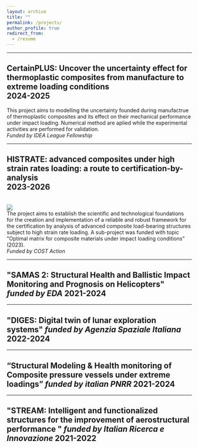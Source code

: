 ```yaml
---
layout: archive
title: ""
permalink: /projects/
author_profile: true
redirect_from:
  - /resume
---
```


---
CertainPLUS: Uncover the uncertainty effect for thermoplastic composites from manufacture to extreme loading conditions  
2024-2025
---

This project aims to modelling the uncertainty founded during manufactrue of thermoplastic composites and its effect on their mechanical performance under impact loading. Numerical method are aplied while the experimental activities are performed for validation.  
_Funded by IDEA League Fellowship_

---
HISTRATE: advanced composites under high strain rates loading: a route to certification-by-analysis  
2023-2026
---

<br/><img src='/images/500x300.png'>  
The project aims to establish the scientific and technological foundations for the creation and implementation of a reliable and robust framework for the certification by analysis of advanced composite load-bearing structures subject to high strain rate loading. A sub-project was funded with topic "Optimal matrix for composite materials under impact loading conditions" (2023).  
_Funded by COST Action_

---
"SAMAS 2: Structural Health and Ballistic Impact Monitoring and Prognosis on Helicopters" _funded by EDA_ 2021-2024
---
---
"DIGES: Digital twin of lunar exploration systems" _funded by Agenzia Spaziale Italiana_ 2022-2024
---
---
“Structural Modeling & Health monitoring of Composite pressure vessels under extreme loadings” _funded by italian PNRR_ 2021-2024
---
---
"STREAM: Intelligent and functionalized structures for the improvement of aerostructural performance " _funded by Italian Ricerca e Innovazione_ 2021-2022
---
